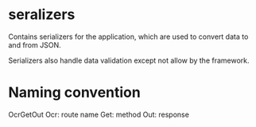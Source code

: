 # seralizers
Contains serializers for the application, which are used to convert data to and from JSON.

Serializers also handle data validation except not allow by the framework.

# Naming convention
OcrGetOut
Ocr: route name
Get: method
Out: response
